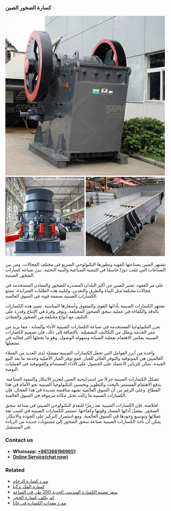 <h3>كسارة الصخور الصين</h3><img src='1701852803.jpg' alt=''><p>تشتهر الصين بصناعتها القوية وتطورها التكنولوجي السريع في مختلف المجالات. ومن بين الصناعات التي تلعب دورًا حاسمًا في التنمية الصناعية والبنية التحتية، تبرز صناعة كسارات الصخور الصينية.</p><p>على مر العقود، تعتبر الصين من أكبر البلدان المصدرة للصخور والمعادن المستخدمة في مجالات مختلفة مثل البناء والطرق والتعدين. ولتلبية هذه الطلبات المتزايدة، تتمتع الكسارات الصينية بسمعة قوية في السوق العالمية.</p><p>تشتهر الكسارات الصينية بأدائها القوي والمتفوق وأسعارها المناسبة. تتميز هذه الكسارات بالدقة والكفاءة في عملية سحق الصخور المختلفة، وتوفر وفرة في الإنتاج وقدرة على التكيف مع أنواع مختلفة من الصخور والمعادن.</p><p>تعزز التكنولوجيا المستخدمة في صناعة الكسارات الصينية الأداء والمتانة ، مما يزيد من عمر الخدمة ويقلل من التكاليف التشغيلية. بالإضافة إلى ذلك، فإن تصميم الكسارات الصينية يعكس الاهتمام بعملية الصيانة وسهولة الوصول، وهو ما يجعلها أكثر فعالية في تشغيلها.</p><p>واحدة من أبرز العوامل التي تجعل الكسارات الصينية مفضلة لدى العديد من العملاء العالميين هي الموثوقية والتوفر العالي للغيار. فمع توفر الغيار الأصلية وخدمة ما بعد البيع الجيدة، يمكن للزبائن الاعتماد على الحصول على الأداء المستدام والموثوقية في العمليات اليومية.</p><p>تشكل الكسارات الصينية جزءًا من استراتيجية الصين لتعزيز الابتكار والتنمية الصناعية. يدفع الاهتمام المستمر بالبحث والتطوير وتحسين التكنولوجيا الصينية نحو الأمام في هذا القطاع. وعلى الرغم من أن السوق العالمية تشهد منافسة شديدة في هذا المجال، فإن الكسارات الصينية ما زالت تحتل مكانة مرموقة في السوق العالمية.</p><p>لخلاصة، فإن الكسارات الصينية تعد رمزًا للتقدم التكنولوجي الصيني في صناعة سحق الصخور. بفضل أدائها الممتاز وقوتها وكفاءتها، تستمر الكسارات الصينية في كسب ثقة عملائها وتوسيع وجودها في السوق العالمية. ومع استمرار التركيز على الجودة والابتكار، يمكن أن تأخذ الكسارات الصينية صناعة سحق الصخور إلى مستويات جديدة من الريادة في المستقبل.</p><h3>Contact us</h3><ul><li><strong>Whatsapp:&nbsp;<a href="https://wa.me/8613661969651">+8613661969651</a></strong></li><li><a href="https://swt.shibang-china.com/?git&amp;zhl&amp;كسارة الصخور الصين"><strong>Online Service(chat now)</strong></a></li></ul><h3>Related</h3><ul><li><a href='مورد كسارة الرخام.md'>مورد كسارة الرخام</a></li><li><a href='كسارة الفك تركيا.md'>كسارة الفك تركيا</a></li><li><a href='سعر مصنع الكسارة الهندسي الجديد 200 طن في الساعة.md'>سعر مصنع الكسارة الهندسي الجديد 200 طن في الساعة</a></li><li><a href='كم يكلف كسارة الحجر.md'>كم يكلف كسارة الحجر</a></li><li><a href='مورد معدات الكسارة في غانا.md'>مورد معدات الكسارة في غانا</a></li></ul>